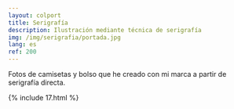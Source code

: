 ```yaml
---
layout: colport
title: Serigrafía
description: Ilustración mediante técnica de serigrafía
img: /img/serigrafia/portada.jpg
lang: es
ref: 200
---
```


Fotos de camisetas y bolso que he creado con mi marca a partir de serigrafía directa.

{% include 17.html %}

